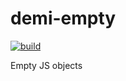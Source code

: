 # demi-empty

[![build](https://github.com/MikhailTSE/demi-empty/workflows/test/badge.svg)](https://github.com/MikhailTSE/demi-empty)

Empty JS objects
